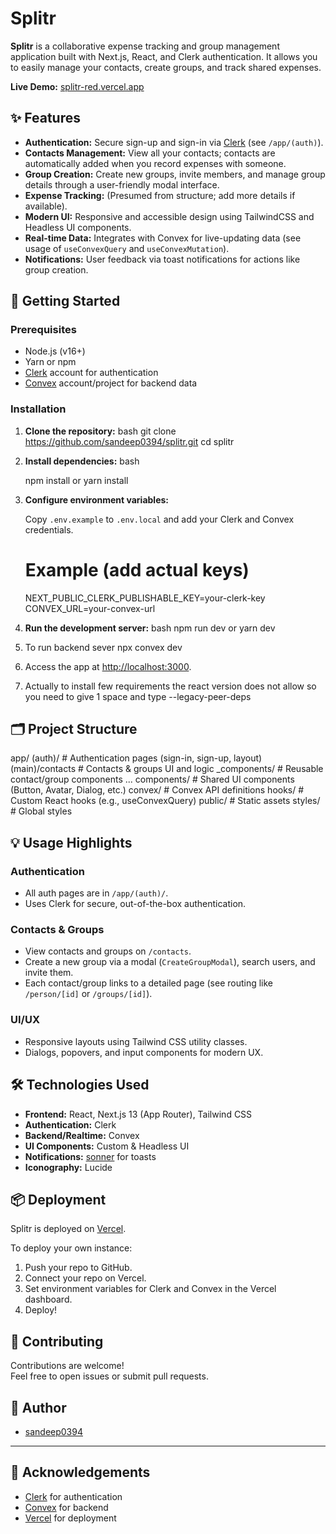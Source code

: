 # Splitr

**Splitr** is a collaborative expense tracking and group management application built with Next.js, React, and Clerk authentication. It allows you to easily manage your contacts, create groups, and track shared expenses.

**Live Demo:** [splitr-red.vercel.app](https://splitr-red.vercel.app)



## ✨ Features

- **Authentication:** Secure sign-up and sign-in via [Clerk](https://clerk.com/) (see `/app/(auth)`).
- **Contacts Management:** View all your contacts; contacts are automatically added when you record expenses with someone.
- **Group Creation:** Create new groups, invite members, and manage group details through a user-friendly modal interface.
- **Expense Tracking:** (Presumed from structure; add more details if available).
- **Modern UI:** Responsive and accessible design using TailwindCSS and Headless UI components.
- **Real-time Data:** Integrates with Convex for live-updating data (see usage of `useConvexQuery` and `useConvexMutation`).
- **Notifications:** User feedback via toast notifications for actions like group creation.


## 🚀 Getting Started

### Prerequisites

- Node.js (v16+)
- Yarn or npm
- [Clerk](https://clerk.com/) account for authentication
- [Convex](https://convex.dev/) account/project for backend data

### Installation

1. **Clone the repository:**
   bash
   git clone https://github.com/sandeep0394/splitr.git
   cd splitr
   

2. **Install dependencies:**
   bash
   
   npm install
   or
   yarn install
   

4. **Configure environment variables:**

   Copy `.env.example` to `.env.local` and add your Clerk and Convex credentials.

   
   # Example (add actual keys)
   NEXT_PUBLIC_CLERK_PUBLISHABLE_KEY=your-clerk-key
   CONVEX_URL=your-convex-url
   

5. **Run the development server:**
   bash
   npm run dev
   or
   yarn dev
   
6. To run backend sever
   npx convex dev

7. Access the app at [http://localhost:3000](http://localhost:3000).

8. Actually to install few requirements the react version does not allow so you need to give 1 space and type --legacy-peer-deps

## 🗂️ Project Structure


app/
  (auth)/         # Authentication pages (sign-in, sign-up, layout)
  (main)/contacts # Contacts & groups UI and logic
    _components/  # Reusable contact/group components
  ...
components/       # Shared UI components (Button, Avatar, Dialog, etc.)
convex/           # Convex API definitions
hooks/            # Custom React hooks (e.g., useConvexQuery)
public/           # Static assets
styles/           # Global styles


## 💡 Usage Highlights

### Authentication

- All auth pages are in `/app/(auth)/`.
- Uses Clerk for secure, out-of-the-box authentication.

### Contacts & Groups

- View contacts and groups on `/contacts`.
- Create a new group via a modal (`CreateGroupModal`), search users, and invite them.
- Each contact/group links to a detailed page (see routing like `/person/[id]` or `/groups/[id]`).

### UI/UX

- Responsive layouts using Tailwind CSS utility classes.
- Dialogs, popovers, and input components for modern UX.

## 🛠️ Technologies Used

- **Frontend:** React, Next.js 13 (App Router), Tailwind CSS
- **Authentication:** Clerk
- **Backend/Realtime:** Convex
- **UI Components:** Custom & Headless UI
- **Notifications:** [sonner](https://sonner.emilkowal.ski/) for toasts
- **Iconography:** Lucide



## 📦 Deployment

Splitr is deployed on [Vercel](https://vercel.com/).

To deploy your own instance:
1. Push your repo to GitHub.
2. Connect your repo on Vercel.
3. Set environment variables for Clerk and Convex in the Vercel dashboard.
4. Deploy!

## 🙌 Contributing

Contributions are welcome!  
Feel free to open issues or submit pull requests.


## 👤 Author

- [sandeep0394](https://github.com/sandeep0394)

---

## 📣 Acknowledgements

- [Clerk](https://clerk.com/) for authentication
- [Convex](https://convex.dev/) for backend
- [Vercel](https://vercel.com/) for deployment
